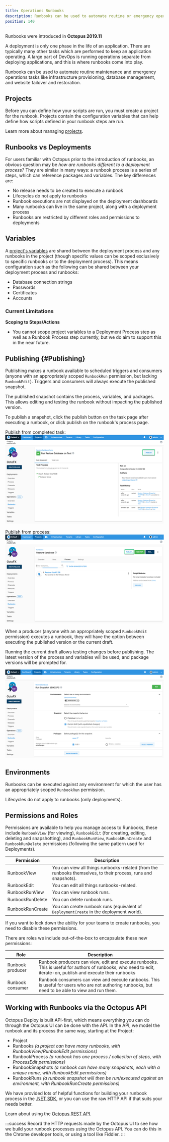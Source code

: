 ```yaml
---
title: Operations Runbooks
description: Runbooks can be used to automate routine or emergency operations-centric processes, for instance, disaster recovery and database backups.
position: 140
---
```


Runbooks were introduced in **Octopus 2019.11** 

A deployment is only one phase in the life of an application. There are typically many other tasks which are performed to keep an application operating. A large part of DevOps is running operations separate from deploying applications, and this is where runbooks come into play.

Runbooks can be used to automate routine maintenance and emergency operations tasks like infrastructure provisioning, database management, and website failover and restoration.

## Projects

Before you can define how your scripts are run, you must create a project for the runbook. Projects contain the configuration variables that can help define how scripts defined in your runbook steps are run.

Learn more about managing [projects](/docs/deployment-process/projects/index.md).

## Runbooks vs Deployments

For users familiar with Octopus prior to the introduction of runbooks, an obvious question may be _how are runbooks different to a deployment process?_  They are similar in many ways: a runbook process is a series of steps, which can reference packages and variables. The key differences are:

- No release needs to be created to execute a runbook 
- Lifecycles do not apply to runbooks
- Runbook executions are not displayed on the deployment dashboards
- Many runbooks can live in the same project, along with a deployment process  
- Runbooks are restricted by different roles and permissions to deployments 

## Variables 

A [project's variables](/docs/deployment-process/variables/index.md) are shared between the deployment process and any runbooks in the project (though specific values can be scoped exclusively to specific runbooks or to the deployment process). This means configuration such as the following can be shared between your deployment process and runbooks: 
- Database connection strings
- Passwords
- Certificates
- Accounts

### Current Limitations

**Scoping to Steps/Actions**
- You cannot scope project variables to a Deployment Process step as well as a Runbook Process step currently, but we do aim to support this in the near future.

## Publishing {#Publishing}

Publishing makes a runbook available to scheduled triggers and consumers (anyone with an appropriately scoped `RunbookRun` permission, but lacking `RunbookEdit`).  Triggers and consumers will always execute the published snapshot. 

The published snapshot contains the process, variables, and packages. This allows editing and testing the runbook without impacting the published version.   

To publish a snapshot, click the publish button on the task page after executing a runbook, or click publish on the runbook's process page. 

Publish from completed task:
![Publish runbook from task page](runbook-publish-task.png "width=500")

Publish from process:
![Publish runbook from process page](runbook-publish-process.png "width=500")

When a producer (anyone with an appropriately scoped `RunbookEdit` permission) executes a runbook, they will have the option between executing the published version or the current draft. 

Running the current draft allows testing changes before publishing.  The latest version of the process and variables will be used, and package versions will be prompted for.

![Run current draft](runbook-run-draft.png "width=500")

## Environments

Runbooks can be executed against any environment for which the user has an appropriately scoped `RunbookRun` permission.

Lifecycles do not apply to runbooks (only deployments).

## Permissions and Roles

Permissions are available to help you manage access to Runbooks, these include `RunbookView` (for viewing), `RunbookEdit` (for creating, editing, deleting and snapshotting), and `RunbookRunView`, `RunbookRunCreate` and `RunbookRunDelete` permissions (following the same pattern used for Deployments).

| Permission  | Description |
| ------------- | ------------- |
| RunbookView  | You can view all things runbooks-related (from the runbooks themselves, to their process, runs and snapshots). |
| RunbookEdit  | You can edit all things runbooks-related. |
| RunbookRunView  | You can view runbook runs. |
| RunbookRunDelete  | You can delete runbook runs. |
| RunbookRunCreate  | You can create runbook runs (equivalent of `DeploymentCreate` in the deployment world). |

If you want to lock down the ability for your teams to create runbooks, you need to disable these permissions.

There are roles we include out-of-the-box to encapsulate these new permissions:

| Role | Description |
| ------------- | ------------- |
| Runbook producer | Runbook producers can view, edit and execute runbooks. This is useful for authors of runbooks, who need to edit, iterate-on, publish and execute their runbooks |
| Runbook consumer | Runbook consumers can view and execute runbooks. This is useful for users who are not authoring runbooks, but need to be able to view and run them. |

## Working with Runbooks via the Octopus API

Octopus Deploy is built API-first, which means everything you can do through the Octopus UI can be done with the API. In the API, we model the runbook and its process the same way, starting at the Project:

- Project
- Runbooks _(a project can have many runbooks, with RunbookView/RunbookEdit permissions)_
- RunbookProcess _(a runbook has one process / collection of steps, with ProcessEdit permissions)_
- RunbookSnapshots _(a runbook can have many snapshots, each with a unique name, with RunbookEdit permissions)_
- RunbookRuns _(a runbook snapshot will then be run/executed against an environment, with RunbookRunCreate permissions)_

We have provided lots of helpful functions for building your runbook process in the [.NET SDK](/docs/octopus-rest-api/octopus.client.md), or you can use the raw HTTP API if that suits your needs better.

Learn about using the [Octopus REST API](/docs/octopus-rest-api/index.md).

:::success
Record the HTTP requests made by the Octopus UI to see how we build your runbook processes using the Octopus API. You can do this in the Chrome developer tools, or using a tool like Fiddler.
:::
